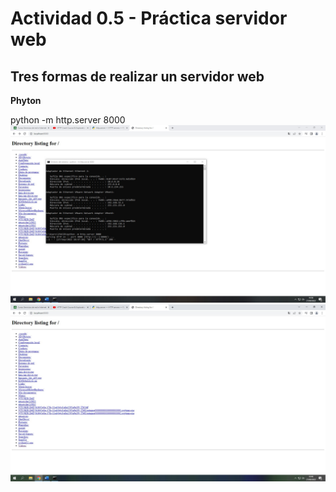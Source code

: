 # Actividad 0.5 - Práctica servidor web




## Tres formas de realizar un servidor web
**Phyton**

python -m http.server 8000
![CMD](/TEMA_0/cmd.jpg)
![LOCALHOST](/TEMA_0/localhost.jpg)

